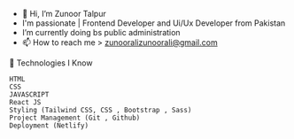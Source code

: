 - 👋 Hi, I’m Zunoor Talpur
- I'm passionate | Frontend Developer and Ui/Ux Developer from Pakistan
- I’m currently doing bs public administration 
- 📫 How to reach me > zunooralizunoorali@gmail.com


🤖 Technologies I Know

    HTML
    CSS
    JAVASCRIPT
    React JS
    Styling (Tailwind CSS, CSS , Bootstrap , Sass)
    Project Management (Git , Github)
    Deployment (Netlify)
